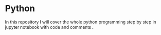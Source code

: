 # Python
In this repository I will cover the whole python programming step by step in jupyter notebook with code and comments .
